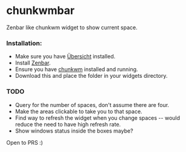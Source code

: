 # chunkwmbar
Zenbar like chunkwm widget to show current space. 

### Installation: 

* Make sure you have [Übersicht](http://tracesof.net/uebersicht/) installed. 
* Install [Zenbar](https://github.com/zhaorz/zenbar). 
* Ensure you have [chunkwm](https://github.com/koekeishiya/chunkwm) installed and running.
* Download this and place the folder in your widgets directory. 

### TODO

* Query for the number of spaces, don't assume there are four. 
* Make the areas clickable to take you to that space.
* Find way to refresh the widget when you change spaces -- would reduce the need to have high refresh rate. 
* Show windows status inside the boxes maybe?

Open to PRS :)
